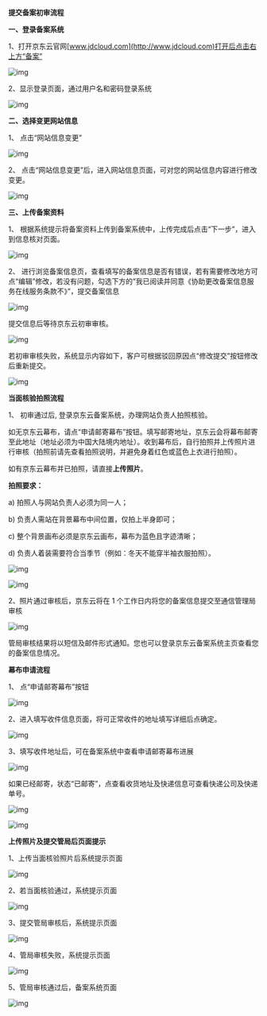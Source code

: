 **提交备案初审流程**

**一、登录备案系统**

1、打开京东云官网[www.jdcloud.com](http://www.jdcloud.com)打开后点击右上方“备案”

![img](https://github.com/jdcloudcom/cn/blob/joytaobao-beian-20200117/image/ICP-License-Service/Change-website-cn-1.jpg)

2、显示登录页面，通过用户名和密码登录系统

![img](https://github.com/jdcloudcom/cn/blob/joytaobao-beian-20200117/image/ICP-License-Service/Change-website-cn-2.jpg)

**二、选择变更网站信息**

1、 点击“网站信息变更”

![img](https://github.com/jdcloudcom/cn/blob/joytaobao-beian-20200117/image/ICP-License-Service/Change-website-cn-3.jpg)

2、 点击“网站信息变更”后，进入网站信息页面，可对您的网站信息内容进行修改变更。

![img](https://github.com/jdcloudcom/cn/blob/joytaobao-beian-20200117/image/ICP-License-Service/Change-website-cn-4.jpg)

**三、上传备案资料**

1、 根据系统提示将备案资料上传到备案系统中，上传完成后点击“下一步”，进入到信息核对页面。

![img](https://github.com/jdcloudcom/cn/blob/joytaobao-beian-20200117/image/ICP-License-Service/Change-website-cn-5.jpg)

2、 进行浏览备案信息页，查看填写的备案信息是否有错误，若有需要修改地方可点“编辑”修改，若没有问题，勾选下方的”我已阅读并同意《协助更改备案信息服务在线服务条款不》”，提交备案信息

  ![img](https://github.com/jdcloudcom/cn/blob/joytaobao-beian-20200117/image/ICP-License-Service/Change-website-cn-6.jpg)

提交信息后等待京东云初审审核。

![img](https://github.com/jdcloudcom/cn/blob/joytaobao-beian-20200117/image/ICP-License-Service/Change-website-cn-7.jpg)

若初审审核失败，系统显示内容如下，客户可根据驳回原因点“修改提交”按钮修改后重新提交。

![img](https://github.com/jdcloudcom/cn/blob/joytaobao-beian-20200117/image/ICP-License-Service/Change-website-cn-8.jpg)

**当面核验拍照流程**

1、 初审通过后, 登录京东云备案系统，办理网站负责人拍照核验。

如无京东云幕布，请点“申请邮寄幕布”按钮。填写邮寄地址，京东云会将幕布邮寄至此地址（地址必须为中国大陆境内地址）。收到幕布后，自行拍照并上传照片进行审核（拍照前请先查看拍照说明，并避免身着红色或蓝色上衣进行拍照）。

如有京东云幕布并已拍照，请直接**上传照片**。

**拍照要求：**

a)   拍照人与网站负责人必须为同一人；

b)   负责人需站在背景幕布中间位置，仅拍上半身即可；

c)   整个背景画布必须是京东云画布，幕布为蓝色且字迹清晰；

d)   负责人着装需要符合当季节（例如：冬天不能穿半袖衣服拍照）。

![img](https://github.com/jdcloudcom/cn/blob/joytaobao-beian-20200117/image/ICP-License-Service/Change-website-cn-9.jpg)

![img](https://github.com/jdcloudcom/cn/blob/joytaobao-beian-20200117/image/ICP-License-Service/Change-website-cn-10.jpg)

2、照片通过审核后，京东云将在 1 个工作日内将您的备案信息提交至通信管理局审核

![img](https://github.com/jdcloudcom/cn/blob/joytaobao-beian-20200117/image/ICP-License-Service/Change-website-cn-11.jpg)

管局审核结果将以短信及邮件形式通知。您也可以登录京东云备案系统主页查看您的备案信息情况。

**幕布申请流程**

1、 点“申请邮寄幕布”按钮

![img](https://github.com/jdcloudcom/cn/blob/joytaobao-beian-20200117/image/ICP-License-Service/Change-website-cn-12.jpg)

2、进入填写收件信息页面，将可正常收件的地址填写详细后点确定。

![img](https://github.com/jdcloudcom/cn/blob/joytaobao-beian-20200117/image/ICP-License-Service/Change-website-cn-13.jpg)

3、填写收件地址后，可在备案系统中查看申请邮寄幕布进展

![img](https://github.com/jdcloudcom/cn/blob/joytaobao-beian-20200117/image/ICP-License-Service/Change-website-cn-14.jpg)

如果已经邮寄，状态“已邮寄”，点查看收货地址及快递信息可查看快递公司及快递单号。

![img](https://github.com/jdcloudcom/cn/blob/joytaobao-beian-20200117/image/ICP-License-Service/Change-website-cn-15.jpg) 

![img](https://github.com/jdcloudcom/cn/blob/joytaobao-beian-20200117/image/ICP-License-Service/Change-website-cn-16.jpg)

**上传照片及提交管局后页面提示**

1、上传当面核验照片后系统提示页面

![img](https://github.com/jdcloudcom/cn/blob/joytaobao-beian-20200117/image/ICP-License-Service/Change-website-cn-17.jpg)

2、若当面核验通过，系统提示页面

![img](https://github.com/jdcloudcom/cn/blob/joytaobao-beian-20200117/image/ICP-License-Service/Change-website-cn-18.jpg)

3、提交管局审核后，系统提示页面

![img](https://github.com/jdcloudcom/cn/blob/joytaobao-beian-20200117/image/ICP-License-Service/Change-website-cn-19.jpg)

4、管局审核失败，系统提示页面

![img](https://github.com/jdcloudcom/cn/blob/joytaobao-beian-20200117/image/ICP-License-Service/Change-website-cn-20.jpg)

5、管局审核通过后，备案系统页面

![img](https://github.com/jdcloudcom/cn/blob/joytaobao-beian-20200117/image/ICP-License-Service/Change-website-cn-21.jpg)